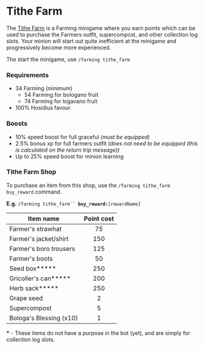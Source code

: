 # Tithe Farm

The [Tithe Farm](https://oldschool.runescape.wiki/w/Tithe\_Farm) is a Farming minigame where you earn points which can be used to purchase the Farmers outfit, supercompost, and other collection log slots. Your minion will start out quite inefficient at the minigame and progressively become more experienced.

The start the minigame, use `/farming tithe_farm`

### Requirements

* 34 Farming (minimum)
  * 54 Farming for bologano fruit
  * 74 Farming for logavano fruit
* 100% Hosidius favour

### Boosts

* 10% speed boost for full graceful _(must be equipped)_
* 2.5% bonus xp for full farmers outfit _(does not need to be equipped (this is calculated on the return trip message))_
* Up to 25% speed boost for minion learning

### Tithe Farm Shop

To purchase an item from this shop, use the `/farming tithe_farm buy_reward` command.

**E.g.** `/farming tithe_farm`` `**`buy_reward:`**`[rewardName]`

| **Item name**           | **Point cost** |
| ----------------------- | :------------: |
| Farmer's strawhat       |       75       |
| Farmer's jacket/shirt   |       150      |
| Farmer's boro trousers  |       125      |
| Farmer's boots          |       50       |
| Seed box**\***          |       250      |
| Gricoller's can**\***   |       200      |
| Herb sack**\***         |       250      |
| Grape seed              |        2       |
| Supercompost            |        5       |
| Bologa's Blessing (x10) |        1       |

**\*** - These items do not have a purpose in the bot (yet), and are simply for collection log slots.
